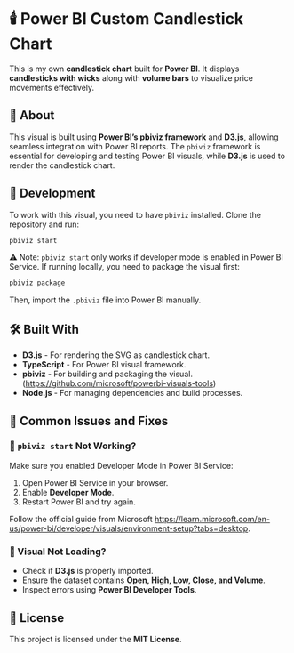 # 🕯️ Power BI Custom Candlestick Chart

This is my own **candlestick chart** built for **Power BI**. It displays **candlesticks with wicks** along with **volume bars** to visualize price movements effectively.

## 📌 About

This visual is built using **Power BI’s pbiviz framework** and **D3.js**, allowing seamless integration with Power BI reports. The `pbiviz` framework is essential for developing and testing Power BI visuals, while **D3.js** is used to render the candlestick chart.

## 🚀 Development

To work with this visual, you need to have `pbiviz` installed. Clone the repository and run:

```sh
pbiviz start
```

⚠️ Note: `pbiviz start` only works if developer mode is enabled in Power BI Service. If running locally, you need to package the visual first:

```sh
pbiviz package
```

Then, import the `.pbiviz` file into Power BI manually.

## 🛠️ Built With
- **D3.js** - For rendering the SVG as candlestick chart.
- **TypeScript** - For Power BI visual framework.
- **pbiviz** - For building and packaging the visual. (https://github.com/microsoft/powerbi-visuals-tools)
- **Node.js** - For managing dependencies and build processes.

## 🚨 Common Issues and Fixes
### 🔹 `pbiviz start` Not Working?
Make sure you enabled Developer Mode in Power BI Service:

1. Open Power BI Service in your browser.
2. Enable **Developer Mode**.
3. Restart Power BI and try again.

Follow the official guide from Microsoft https://learn.microsoft.com/en-us/power-bi/developer/visuals/environment-setup?tabs=desktop.

### 🔹 Visual Not Loading?
- Check if **D3.js** is properly imported.
- Ensure the dataset contains **Open, High, Low, Close, and Volume**.
- Inspect errors using **Power BI Developer Tools**.

## 📜 License

This project is licensed under the **MIT License**.
